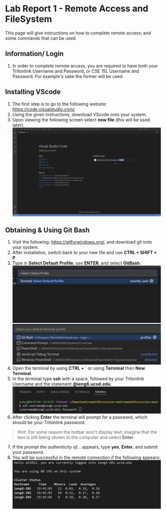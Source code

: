 # Lab Report 1 - Remote Access and FileSystem

This page will give instructions on how to complete remote access, and some commands that can be used.

## Information/ Login
1. In order to complete remote access, you are required to have both your Tritonlink Username and Password, or CSE 15L Username and Password. For example's sake the former will be used.

## Installing VScode
1. The first step is to go to the following website: https://code.visualstudio.com/.
2. Using the given instructions, download VScode onto your system.
3. Upon viewing the following screen select **new file** (this will be used later).
![Image](vscodescreenshot.png)

## Obtaining & Using Git Bash
1. Visit the following: https://gitforwindows.org/, and download git onto your system.
2. After installation, switch back to your new file and use **CTRL + SHIFT + P**.
3. Type in **Select Default Profile**, use **ENTER**, and select **GitBash**.
![Image](selectdefaulprofile.png)
![Image](gitbash.png)
4. Open the terminal by using **CTRL + `** or using **Terminal** then **New Terminal**.
5. In the terminal type **ssh** with a space, followed by your Tritonlink Username and the statement **@ieng6.ucsd.edu**.
![Image](terminal.png)
6. After clicking **Enter** the terminal will prompt for a password, which should be your Tritonlink password.
>Hint: For some reason the hotbar won't display text; imagine that the text is still being shown to the computer and select **Enter**.
7. If the prompt *the authenticity of...* appears, type **yes**, **Enter**, and submit your password.
8. You will be successful in the remote connection if the following appears:
![Image](result.png)
